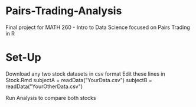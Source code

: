 # Pairs-Trading-Analysis
Final project for MATH 260 - Intro to Data Science focused on Pairs Trading in R

# Set-Up
Download any two stock datasets in csv format
Edit these lines in Stock.Rmd
subjectA = readData("YourData.csv")
subjectB = readData("YourOtherData.csv")

Run Analysis to compare both stocks

